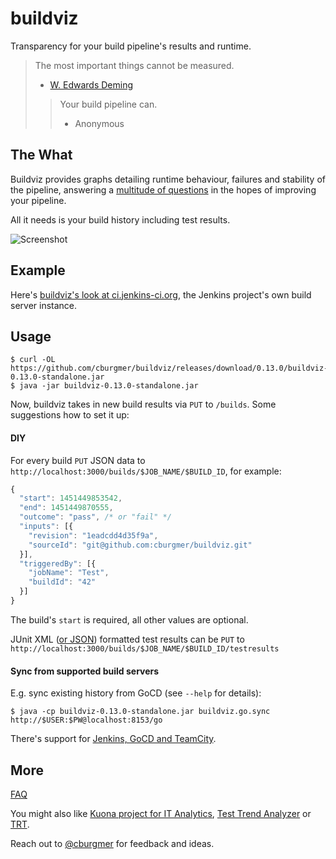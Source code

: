 # buildviz

Transparency for your build pipeline's results and runtime.

> The most important things cannot be measured.
> - [W. Edwards Deming](https://en.wikipedia.org/wiki/W._Edwards_Deming)
>
> > Your build pipeline can.
> > - Anonymous

## The What

Buildviz provides graphs detailing runtime behaviour, failures and stability of the pipeline, answering a
[multitude of questions](https://github.com/cburgmer/buildviz/wiki/Questions) in the hopes of improving your pipeline.

All it needs is your build history including test results.

![Screenshot](https://github.com/cburgmer/buildviz/raw/master/examples/data/screenshot.png)

## Example

Here's [buildviz's look at ci.jenkins-ci.org](http://cburgmer.github.io/buildviz/ci.jenkins-ci.org/), the Jenkins project's own build server instance.

## Usage

    $ curl -OL https://github.com/cburgmer/buildviz/releases/download/0.13.0/buildviz-0.13.0-standalone.jar
    $ java -jar buildviz-0.13.0-standalone.jar

Now, buildviz takes in new build results via `PUT` to `/builds`. Some suggestions how to set it up:

#### DIY

For every build `PUT` JSON data to `http://localhost:3000/builds/$JOB_NAME/$BUILD_ID`, for example:

```js
{
  "start": 1451449853542,
  "end": 1451449870555,
  "outcome": "pass", /* or "fail" */
  "inputs": [{
    "revision": "1eadcdd4d35f9a",
    "sourceId": "git@github.com:cburgmer/buildviz.git"
  }],
  "triggeredBy": [{
    "jobName": "Test",
    "buildId": "42"
  }]
}
```

The build's `start` is required, all other values are optional.

JUnit XML ([or JSON](https://github.com/cburgmer/buildviz/wiki#help-my-tests-dont-generate-junit-xml)) formatted test results can be `PUT` to `http://localhost:3000/builds/$JOB_NAME/$BUILD_ID/testresults`

#### Sync from supported build servers

E.g. sync existing history from GoCD (see `--help` for details):

    $ java -cp buildviz-0.13.0-standalone.jar buildviz.go.sync http://$USER:$PW@localhost:8153/go

There's support for [Jenkins, GoCD and TeamCity](https://github.com/cburgmer/buildviz/wiki/CI-tool-integration).

## More

[FAQ](https://github.com/cburgmer/buildviz/wiki)

You might also like [Kuona project for IT Analytics](https://github.com/kuona/kuona-project), [Test Trend Analyzer](https://github.com/anandbagmar/tta) or [TRT](https://github.com/thetestpeople/trt).

Reach out to [@cburgmer](https://twitter.com/cburgmer) for feedback and ideas.
